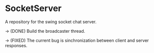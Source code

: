SocketServer
============

A repository for the swing socket chat server.

-> (DONE) Build the broadcaster thread.

-> (FIXED) The current bug is sinchronization between client and server responses.

